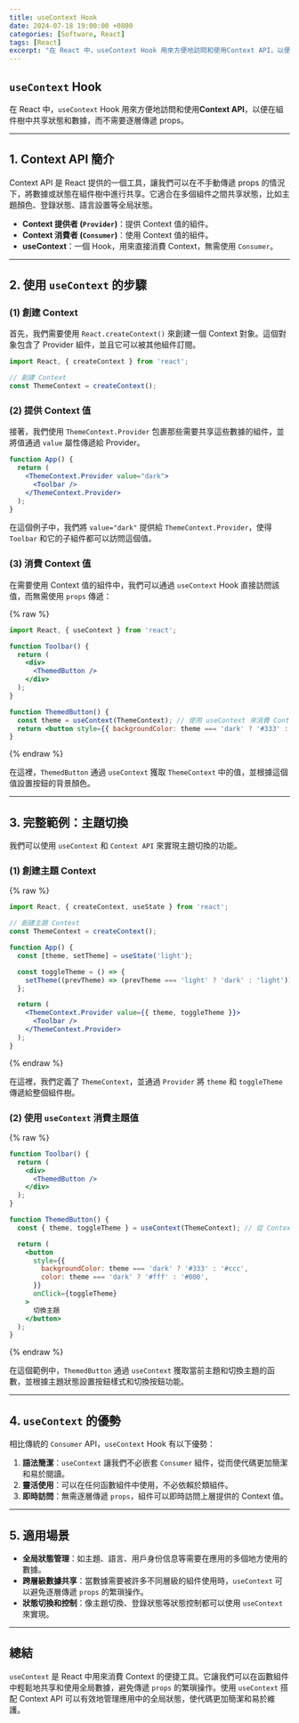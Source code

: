 ```yaml
---
title: useContext Hook
date: 2024-07-18 19:00:00 +0800
categories: [Software, React]
tags: [React] 
excerpt: "在 React 中，useContext Hook 用來方便地訪問和使用Context API，以便在組件樹中共享狀態和數據，而不需要逐層傳遞 props"
---
```


## `useContext` Hook

在 React 中，`useContext` Hook 用來方便地訪問和使用**Context API**，以便在組件樹中共享狀態和數據，而不需要逐層傳遞 props。

---

## 1. Context API 簡介

Context API 是 React 提供的一個工具，讓我們可以在不手動傳遞 props 的情況下，將數據或狀態在組件樹中進行共享。它適合在多個組件之間共享狀態，比如主題顏色、登錄狀態、語言設置等全局狀態。

- **Context 提供者 (`Provider`)**：提供 Context 值的組件。
- **Context 消費者 (`Consumer`)**：使用 Context 值的組件。
- **useContext**：一個 Hook，用來直接消費 Context，無需使用 `Consumer`。

---

## 2. 使用 `useContext` 的步驟

### (1) 創建 Context

首先，我們需要使用 `React.createContext()` 來創建一個 Context 對象。這個對象包含了 Provider 組件，並且它可以被其他組件訂閱。

```jsx
import React, { createContext } from 'react';

// 創建 Context
const ThemeContext = createContext();
```

### (2) 提供 Context 值

接著，我們使用 `ThemeContext.Provider` 包裹那些需要共享這些數據的組件，並將值通過 `value` 屬性傳遞給 Provider。

```jsx
function App() {
  return (
    <ThemeContext.Provider value="dark">
      <Toolbar />
    </ThemeContext.Provider>
  );
}
```

在這個例子中，我們將 `value="dark"` 提供給 `ThemeContext.Provider`，使得 `Toolbar` 和它的子組件都可以訪問這個值。

### (3) 消費 Context 值

在需要使用 Context 值的組件中，我們可以通過 `useContext` Hook 直接訪問該值，而無需使用 `props` 傳遞：

{% raw %}
```jsx
import React, { useContext } from 'react';

function Toolbar() {
  return (
    <div>
      <ThemedButton />
    </div>
  );
}

function ThemedButton() {
  const theme = useContext(ThemeContext); // 使用 useContext 來消費 Context
  return <button style={{ backgroundColor: theme === 'dark' ? '#333' : '#ccc' }}>Themed Button</button>;
}
```
{% endraw %}

在這裡，`ThemedButton` 通過 `useContext` 獲取 `ThemeContext` 中的值，並根據這個值設置按鈕的背景顏色。

---

## 3. 完整範例：主題切換

我們可以使用 `useContext` 和 `Context API` 來實現主題切換的功能。

### (1) 創建主題 Context

{% raw %}
```jsx
import React, { createContext, useState } from 'react';

// 創建主題 Context
const ThemeContext = createContext();

function App() {
  const [theme, setTheme] = useState('light');

  const toggleTheme = () => {
    setTheme((prevTheme) => (prevTheme === 'light' ? 'dark' : 'light'));
  };

  return (
    <ThemeContext.Provider value={{ theme, toggleTheme }}>
      <Toolbar />
    </ThemeContext.Provider>
  );
}
```
{% endraw %}

在這裡，我們定義了 `ThemeContext`，並通過 `Provider` 將 `theme` 和 `toggleTheme` 傳遞給整個組件樹。

### (2) 使用 `useContext` 消費主題值

{% raw %}
```jsx
function Toolbar() {
  return (
    <div>
      <ThemedButton />
    </div>
  );
}

function ThemedButton() {
  const { theme, toggleTheme } = useContext(ThemeContext); // 從 Context 中提取 theme 和 toggleTheme

  return (
    <button
      style={{
        backgroundColor: theme === 'dark' ? '#333' : '#ccc',
        color: theme === 'dark' ? '#fff' : '#000',
      }}
      onClick={toggleTheme}
    >
      切換主題
    </button>
  );
}
```
{% endraw %}

在這個範例中，`ThemedButton` 通過 `useContext` 獲取當前主題和切換主題的函數，並根據主題狀態設置按鈕樣式和切換按鈕功能。

---

## 4. `useContext` 的優勢

相比傳統的 `Consumer` API，`useContext` Hook 有以下優勢：

1. **語法簡潔**：`useContext` 讓我們不必嵌套 `Consumer` 組件，從而使代碼更加簡潔和易於閱讀。
2. **靈活使用**：可以在任何函數組件中使用，不必依賴於類組件。
3. **即時訪問**：無需逐層傳遞 `props`，組件可以即時訪問上層提供的 Context 值。

---

## 5. 適用場景

- **全局狀態管理**：如主題、語言、用戶身份信息等需要在應用的多個地方使用的數據。
- **跨層級數據共享**：當數據需要被許多不同層級的組件使用時，`useContext` 可以避免逐層傳遞 `props` 的繁瑣操作。
- **狀態切換和控制**：像主題切換、登錄狀態等狀態控制都可以使用 `useContext` 來實現。

---

## 總結

`useContext` 是 React 中用來消費 Context 的便捷工具。它讓我們可以在函數組件中輕鬆地共享和使用全局數據，避免傳遞 `props` 的繁瑣操作。使用 `useContext` 搭配 Context API 可以有效地管理應用中的全局狀態，使代碼更加簡潔和易於維護。
